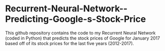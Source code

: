 # Recurrent-Neural-Network--Predicting-Google-s-Stock-Price
This github repository contains the code to my Recurrent Neural Network (coded in Python) that predicts the stock prices of Google for January 2017 based off of its stock prices for the last five years (2012-2017).
